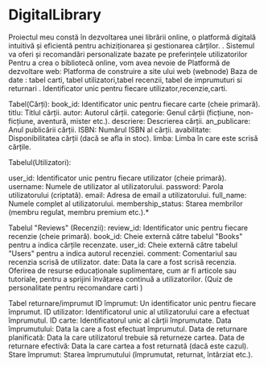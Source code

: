 # DigitalLibrary
 Proiectul meu constă în dezvoltarea unei librării online, o platformă digitală intuitivă și eficientă pentru achiziționarea și gestionarea cărților.
 . Sistemul va oferi și recomandări personalizate bazate pe preferințele utilizatorilor
 Pentru a crea o bibliotecă online, vom avea nevoie de 
 Platformă de dezvoltare web: Platforma de construire a site ului web (webnode) 
Baza de date : tabel carti, tabel utilizatori,tabel recenzii, tabel de imprumuturi si returnari 
. Identificator unic pentru fiecare utilizator,recenzie,carti.

Tabel(Cărți):
book_id: Identificator unic pentru fiecare carte (cheie primară).
titlu: Titlul cărții.
autor: Autorul cărții.
categorie: Genul cărții (ficțiune, non-ficțiune, aventură, mister etc.).
descriere: Descrierea cărții.
an_publicare: Anul publicării cărții.
ISBN: Numărul ISBN al cărții.
avabilitate: Disponibilitatea cărții (dacă se afla in stoc).
limba: Limba în care este scrisă cărțile.

Tabelul(Utilizatori):

user_id: Identificator unic pentru fiecare utilizator (cheie primară).
username: Numele de utilizator al utilizatorului.
password: Parola utilizatorului (criptată).
email: Adresa de email a utilizatorului.
full_name: Numele complet al utilizatorului.
membership_status: Starea membrilor (membru regulat, membru premium etc.).*

Tabelul "Reviews" (Recenzii):
review_id: Identificator unic pentru fiecare recenzie (cheie primară).
book_id: Cheie externă către tabelul "Books" pentru a indica cărțile recenzate.
user_id: Cheie externă către tabelul "Users" pentru a indica autorul recenziei.
comment: Comentariul sau recenzia scrisă de utilizator.
date: Data la care a fost scrisă recenzia.
Oferirea de resurse educaționale suplimentare, cum ar fi articole sau tutoriale, pentru a sprijini învățarea continuă a utilizatorilor.
(Quiz de personalitate pentru recomandare carti )

Tabel returnare/imprumut 
ID împrumut: Un identificator unic pentru fiecare împrumut.
ID utilizator: Identificatorul unic al utilizatorului care a efectuat împrumutul.
ID carte: Identificatorul unic al cărții împrumutate.
Data împrumutului: Data la care a fost efectuat împrumutul.
Data de returnare planificată: Data la care utilizatorul trebuie să returneze cartea.
Data de returnare efectivă: Data la care cartea a fost returnată (dacă este cazul).
Stare împrumut: Starea împrumutului (împrumutat, returnat, întârziat etc.).

